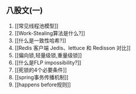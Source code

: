       
## 八股文(一)
  
1. [[常见线程池模型]]
2. [[Work-Stealing算法是什么?]]
3. [[什么是一致性哈希?]]
4. [[Redis 客户端 Jedis、lettuce 和 Redisson 对比]]
5. [[偏向锁,轻量级锁,重量级锁]] 
6. [[什么是FLP impossibility?]]
7. [[死锁的4个必要条件]]
8. [[spring事务传播机制]]
9. [[happens before规则]]